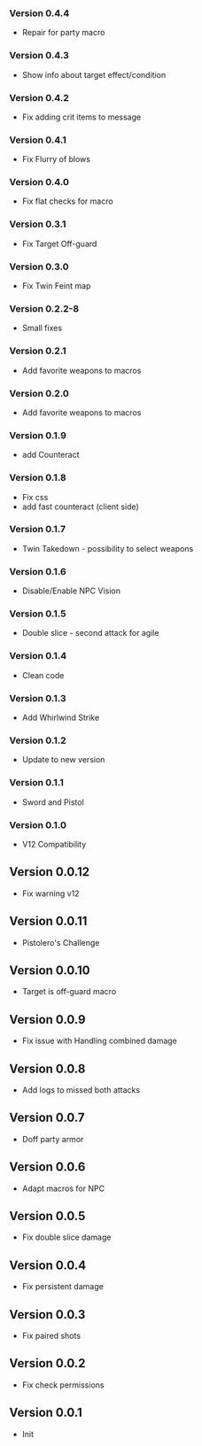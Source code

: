 ### Version 0.4.4
- Repair for party macro

### Version 0.4.3
- Show info about target effect/condition

### Version 0.4.2
- Fix adding crit items to message

### Version 0.4.1
- Fix Flurry of blows

### Version 0.4.0
- Fix flat checks for macro

### Version 0.3.1
- Fix Target Off-guard

### Version 0.3.0
- Fix Twin Feint map

### Version 0.2.2-8
- Small fixes

### Version 0.2.1
- Add favorite weapons to macros

### Version 0.2.0
- Add favorite weapons to macros

### Version 0.1.9
- add Counteract

### Version 0.1.8
- Fix css
- add fast counteract (client side)

### Version 0.1.7
- Twin Takedown - possibility to select weapons

### Version 0.1.6
- Disable/Enable NPC Vision

### Version 0.1.5
- Double slice - second attack for agile

### Version 0.1.4
- Clean code

### Version 0.1.3
- Add Whirlwind Strike

### Version 0.1.2
- Update to new version

### Version 0.1.1
- Sword and Pistol

### Version 0.1.0
- V12 Compatibility

## Version 0.0.12
- Fix warning v12 

## Version 0.0.11
- Pistolero's Challenge

## Version 0.0.10
- Target is off-guard macro

## Version 0.0.9
- Fix issue with Handling combined damage

## Version 0.0.8
- Add logs to missed both attacks

## Version 0.0.7
- Doff party armor

## Version 0.0.6
- Adapt macros for NPC

## Version 0.0.5
- Fix double slice damage

## Version 0.0.4
- Fix persistent damage

## Version 0.0.3
- Fix paired shots

## Version 0.0.2
- Fix check permissions

## Version 0.0.1
- Init